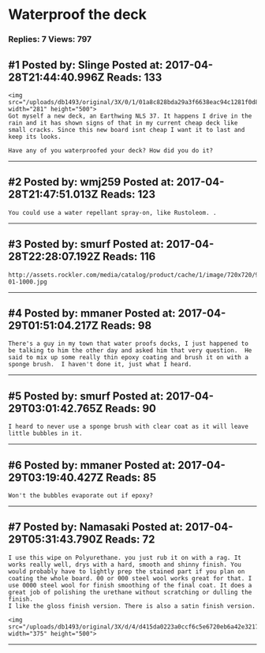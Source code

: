 # Waterproof the deck

### Replies: 7 Views: 797

## \#1 Posted by: Slinge Posted at: 2017-04-28T21:44:40.996Z Reads: 133

```
<img src="/uploads/db1493/original/3X/0/1/01a8c828bda29a3f6638eac94c1281f0d8ff8f7b.jpg" width="281" height="500">
Got myself a new deck, an Earthwing NLS 37. It happens I drive in the rain and it has shown signs of that in my current cheap deck like small cracks. Since this new board isnt cheap I want it to last and keep its looks.

Have any of you waterproofed your deck? How did you do it?
```

---
## \#2 Posted by: wmj259 Posted at: 2017-04-28T21:47:51.013Z Reads: 123

```
You could use a water repellant spray-on, like Rustoleom. .
```

---
## \#3 Posted by: smurf Posted at: 2017-04-28T22:28:07.192Z Reads: 116

```
http://assets.rockler.com/media/catalog/product/cache/1/image/720x720/9df78eab33525d08d6e5fb8d27136e95/5/9/59472-01-1000.jpg
```

---
## \#4 Posted by: mmaner Posted at: 2017-04-29T01:51:04.217Z Reads: 98

```
There's a guy in my town that water proofs docks, I just happened to be talking to him the other day and asked him that very question.  He said to mix up some really thin epoxy coating and brush it on with a sponge brush.  I haven't done it, just what I heard.
```

---
## \#5 Posted by: smurf Posted at: 2017-04-29T03:01:42.765Z Reads: 90

```
I heard to never use a sponge brush with clear coat as it will leave little bubbles in it.
```

---
## \#6 Posted by: mmaner Posted at: 2017-04-29T03:19:40.427Z Reads: 85

```
Won't the bubbles evaporate out if epoxy?
```

---
## \#7 Posted by: Namasaki Posted at: 2017-04-29T05:31:43.790Z Reads: 72

```
I use this wipe on Polyurethane. you just rub it on with a rag. It works really well, drys with a hard, smooth and shinny finish. You would probably have to lightly prep the stained part if you plan on coating the whole board. 00 or 000 steel wool works great for that. I use 0000 steel wool for finish smoothing of the final coat. It does a great job of polishing the urethane without scratching or dulling the finish.
I like the gloss finish version. There is also a satin finish version.

<img src="/uploads/db1493/original/3X/d/4/d415da0223a0ccf6c5e6720eb6a42e3217bc4427.jpeg" width="375" height="500">
```

---
